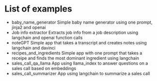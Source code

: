 # List of examples

- baby_name_generator
Simple baby name generator using one prompt, jinja2 and openai
- Job info extractor
Extracts job info from a job description using langchain and openai function calls
- noteGPT
Simple app that takes a transcript and creates notes using langchain and davinci
- recipes_and_ingredients
Simple app with one prompt that takes a receipe and finds the most dominant ingredient using langchain 
- sales_call_qa_llama
App using llama_index to answer questions on a sales call based on embeddings
- sales_call_summarizer
App using langchain to summarize a sales call
